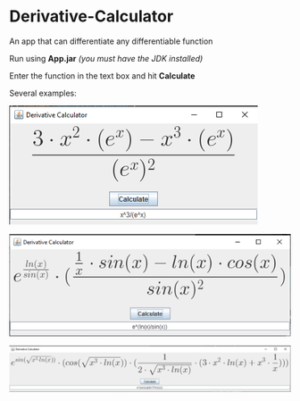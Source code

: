 # Derivative-Calculator

An app that can differentiate any differentiable function


Run using **App.jar**	*(you must have the JDK installed)*

Enter the function in the text box and hit **Calculate**

Several examples:

![Example 1](https://raw.githubusercontent.com/stefali1-dev/Derivative-Calculator/master/Examples/example1.png)

![Example 2](https://github.com/stefali1-dev/Derivative-Calculator/blob/master/Examples/example2.png?raw=true)

![Example 3](https://github.com/stefali1-dev/Derivative-Calculator/blob/master/Examples/example3.png?raw=true)
